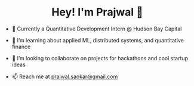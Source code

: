 <h1 align="center">Hey! I'm Prajwal 👋</h1>

- 🔭 Currently a Quantitative Development Intern @ Hudson Bay Capital

- 🌱 I’m learning about applied ML, distributed systems, and quantitative finance

- 👯 I’m looking to collaborate on projects for hackathons and cool startup ideas

- 📫 Reach me at prajwal.saokar@gmail.com

<p align="left">
</p>

